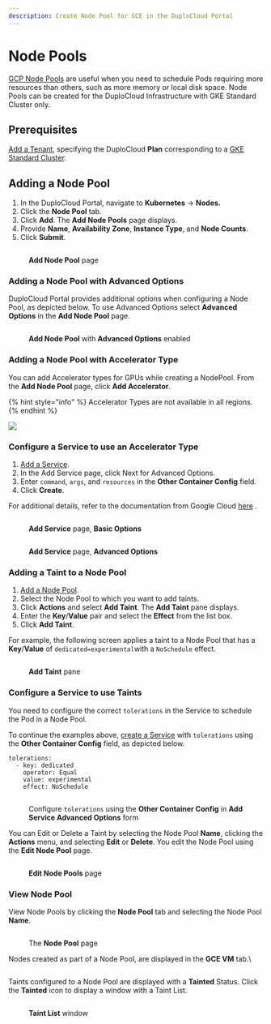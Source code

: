 ```yaml
---
description: Create Node Pool for GCE in the DuploCloud Portal
---
```


# Node Pools

[GCP Node Pools](https://cloud.google.com/kubernetes-engine/docs/concepts/node-pools) are useful when you need to schedule Pods requiring more resources than others, such as more memory or local disk space.  Node Pools can be created for the DuploCloud Infrastructure with GKE Standard Cluster only.&#x20;

## Prerequisites

[Add a Tenant](../use-cases/tenant-environment/), specifying the DuploCloud **Plan** corresponding to a [GKE Standard Cluster](../use-cases/disaster-recovery/creating-gke-standard-service.md).

## Adding a Node Pool

1. In the DuploCloud Portal, navigate to **Kubernetes**  -> **Nodes.**
2. Click the **Node Pool** tab.
3. Click **Add**. The **Add Node Pools** page displays.
4. Provide **Name**, **Availability Zone**, **Instance Type**, and **Node Counts**.&#x20;
5. Click **Submit**.

<figure><img src="../../.gitbook/assets/image (2).png" alt=""><figcaption><p><strong>Add Node Pool</strong> page</p></figcaption></figure>

### Adding a Node Pool with Advanced Options

DuploCloud Portal provides additional options when configuring a Node Pool, as depicted below. To use Advanced Options select **Advanced Options** in the **Add Node Pool** page.

<figure><img src="../../.gitbook/assets/image (4).png" alt=""><figcaption><p><strong>Add Node Pool</strong> with <strong>Advanced Options</strong> enabled</p></figcaption></figure>

### Adding a Node Pool with Accelerator Type

You can add Accelerator types for GPUs while creating a NodePool.  From the **Add Node Pool** page, click **Add Accelerator**.

{% hint style="info" %}
Accelerator Types are not available in all regions.
{% endhint %}

![](<../../.gitbook/assets/image (9).png>)

### Configure a Service to use an Accelerator Type

1. [Add a Service](containers/).
2. In the Add Service page, click Next for Advanced Options.
3. Enter `command`, `args`, and `resources` in the **Other Container Config** field.
4. Click **Create**.

For additional details, refer to the documentation from Google Cloud [here](https://cloud.google.com/kubernetes-engine/docs/how-to/gpus#pods\_gpus) .

<figure><img src="../../.gitbook/assets/image (13).png" alt=""><figcaption><p><strong>Add Service</strong> page, <strong>Basic Options</strong></p></figcaption></figure>

<figure><img src="../../.gitbook/assets/image (14).png" alt=""><figcaption><p><strong>Add Service</strong> page, <strong>Advanced Options</strong></p></figcaption></figure>

### Adding a Taint to a Node Pool

1. [Add a Node Pool](node-pools.md#adding-a-node-pool).
2. Select the Node Pool to which you want to add taints.
3. Click **Actions** and select **Add Taint**. The **Add Taint** pane displays.
4. Enter the **Key**/**Value** pair and select the **Effect** from the list box.
5. Click **Add Taint**.

For example, the following screen applies  a taint to a Node Pool  that has a **Key**/**Value** of `dedicated=experimental`with a `NoSchedule` effect.

<div align="left">

<figure><img src="../../.gitbook/assets/image (5).png" alt=""><figcaption><p><strong>Add Taint</strong> pane</p></figcaption></figure>

</div>

### Configure a Service to use Taints

You need to configure the correct `tolerations` in the Service to schedule the Pod in a Node Pool.

To continue the examples above, [create a Service](containers/) with `tolerations` using the **Other Container Config** field, as depicted below.

```
tolerations:
  - key: dedicated
    operator: Equal
    value: experimental
    effect: NoSchedule
```

<div align="left">

<figure><img src="../../.gitbook/assets/image (11).png" alt=""><figcaption><p>Configure <code>tolerations</code> using the <strong>Other Container Config</strong> in <strong>Add Service Advanced Options</strong> form</p></figcaption></figure>

</div>

You can Edit or Delete a Taint by selecting the Node Pool **Name**, clicking the **Actions** menu, and selecting **Edit** or **Delete**. You edit the Node Pool using the **Edit Node Pool** page.

<figure><img src="../../.gitbook/assets/image (8).png" alt=""><figcaption><p><strong>Edit Node Pools</strong> page</p></figcaption></figure>

### View Node Pool

View Node Pools by clicking the **Node Pool** tab and selecting the Node Pool **Name**.

<figure><img src="../../.gitbook/assets/image (3).png" alt=""><figcaption><p>The <strong>Node Pool</strong> page</p></figcaption></figure>

Nodes created as part of a Node Pool, are displayed in the **GCE VM** tab.\


<figure><img src="../../.gitbook/assets/image (15).png" alt=""><figcaption></figcaption></figure>

Taints configured to a Node Pool are displayed with a **Tainted** Status. Click the **Tainted** icon to display a window with a Taint List.

<figure><img src="../../.gitbook/assets/image (12).png" alt=""><figcaption><p><strong>Taint List</strong> window</p></figcaption></figure>
